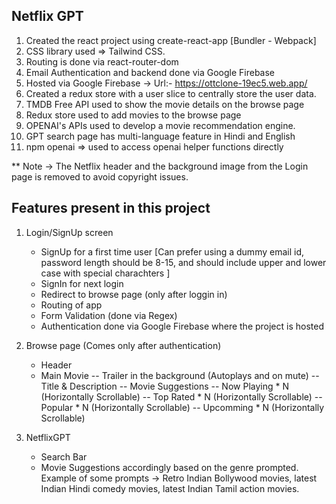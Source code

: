 ## Netflix GPT

1. Created the react project using create-react-app [Bundler - Webpack]
2. CSS library used => Tailwind CSS.
3. Routing is done via react-router-dom
4. Email Authentication and backend done via Google Firebase
5. Hosted via Google Firebase -> Url:- https://ottclone-19ec5.web.app/
6. Created a redux store with a user slice to centrally store the user data.
7. TMDB Free API used to show the movie details on the browse page
8. Redux store used to add movies to the browse page
9. OPENAI's APIs used to develop a movie recommendation engine.
10. GPT search page has multi-language feature in Hindi and English
11. npm openai => used to access openai helper functions directly

** Note -> The Netflix header and the background image from the Login page is removed to avoid copyright issues.

## Features present in this project

1. Login/SignUp screen
    - SignUp for a first time user [Can prefer using a dummy email id, password length should be 8-15, and should include upper and lower case with special charachters ]
    - SignIn for next login
    - Redirect to browse page (only after loggin in)
    - Routing of app
    - Form Validation (done via Regex)
    - Authentication done via Google Firebase where the project is hosted

2. Browse page (Comes only after authentication)
    - Header
    - Main Movie
        -- Trailer in the background (Autoplays and on mute)
        -- Title & Description
        -- Movie Suggestions
            -- Now Playing * N (Horizontally Scrollable)
            -- Top Rated * N (Horizontally Scrollable)
            -- Popular * N (Horizontally Scrollable)
            -- Upcomming * N (Horizontally Scrollable)

3. NetflixGPT
    - Search Bar
    - Movie Suggestions accordingly based on the genre prompted. Example of some prompts -> Retro Indian Bollywood movies, latest Indian Hindi comedy movies, latest Indian Tamil action movies.
